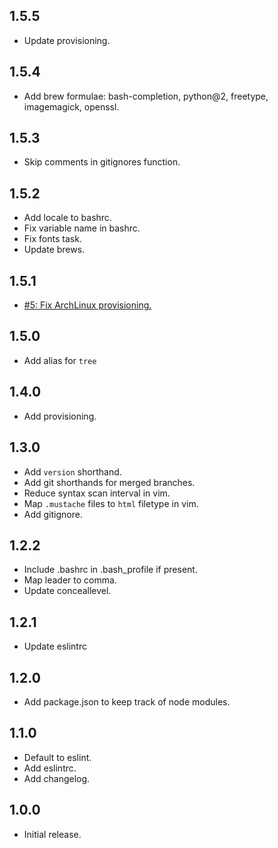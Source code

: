 ## 1.5.5
* Update provisioning.

## 1.5.4
* Add brew formulae: bash-completion, python@2, freetype, imagemagick, openssl.

## 1.5.3
* Skip comments in gitignores function.

## 1.5.2
* Add locale to bashrc.
* Fix variable name in bashrc.
* Fix fonts task.
* Update brews.

## 1.5.1
* [#5: Fix ArchLinux provisioning.](https://github.com/haensl/dotFiles/issues/5)

## 1.5.0
* Add alias for `tree`

## 1.4.0
* Add provisioning.

## 1.3.0
* Add `version` shorthand.
* Add git shorthands for merged branches.
* Reduce syntax scan interval in vim.
* Map `.mustache` files to `html` filetype in vim.
* Add gitignore.

## 1.2.2
* Include .bashrc in .bash_profile if present.
* Map leader to comma.
* Update conceallevel.

## 1.2.1
* Update eslintrc

## 1.2.0
* Add package.json to keep track of node modules.

## 1.1.0
* Default to eslint.
* Add eslintrc.
* Add changelog.

## 1.0.0
* Initial release.
